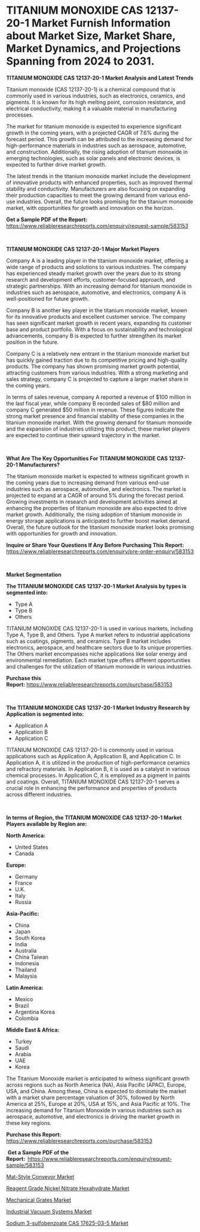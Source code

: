 <p><h1>TITANIUM MONOXIDE CAS 12137-20-1 Market Furnish Information about Market Size, Market Share, Market Dynamics, and Projections Spanning from 2024 to 2031.</h1></p><p><strong>TITANIUM MONOXIDE CAS 12137-20-1 Market Analysis and Latest Trends</strong></p>
<p><p>Titanium monoxide (CAS 12137-20-1) is a chemical compound that is commonly used in various industries, such as electronics, ceramics, and pigments. It is known for its high melting point, corrosion resistance, and electrical conductivity, making it a valuable material in manufacturing processes.</p><p>The market for titanium monoxide is expected to experience significant growth in the coming years, with a projected CAGR of 7.6% during the forecast period. This growth can be attributed to the increasing demand for high-performance materials in industries such as aerospace, automotive, and construction. Additionally, the rising adoption of titanium monoxide in emerging technologies, such as solar panels and electronic devices, is expected to further drive market growth.</p><p>The latest trends in the titanium monoxide market include the development of innovative products with enhanced properties, such as improved thermal stability and conductivity. Manufacturers are also focusing on expanding their production capacities to meet the growing demand from various end-use industries. Overall, the future looks promising for the titanium monoxide market, with opportunities for growth and innovation on the horizon.</p></p>
<p><strong>Get a Sample PDF of the Report:&nbsp;</strong> <a href="https://www.reliableresearchreports.com/enquiry/request-sample/583153">https://www.reliableresearchreports.com/enquiry/request-sample/583153</a></p>
<p>&nbsp;</p>
<p><strong>TITANIUM MONOXIDE CAS 12137-20-1 Major Market Players</strong></p>
<p><p>Company A is a leading player in the titanium monoxide market, offering a wide range of products and solutions to various industries. The company has experienced steady market growth over the years due to its strong research and development efforts, customer-focused approach, and strategic partnerships. With an increasing demand for titanium monoxide in industries such as aerospace, automotive, and electronics, company A is well-positioned for future growth.</p><p>Company B is another key player in the titanium monoxide market, known for its innovative products and excellent customer service. The company has seen significant market growth in recent years, expanding its customer base and product portfolio. With a focus on sustainability and technological advancements, company B is expected to further strengthen its market position in the future.</p><p>Company C is a relatively new entrant in the titanium monoxide market but has quickly gained traction due to its competitive pricing and high-quality products. The company has shown promising market growth potential, attracting customers from various industries. With a strong marketing and sales strategy, company C is projected to capture a larger market share in the coming years.</p><p>In terms of sales revenue, company A reported a revenue of $100 million in the last fiscal year, while company B recorded sales of $80 million and company C generated $50 million in revenue. These figures indicate the strong market presence and financial stability of these companies in the titanium monoxide market. With the growing demand for titanium monoxide and the expansion of industries utilizing this product, these market players are expected to continue their upward trajectory in the market.</p></p>
<p>&nbsp;</p>
<p><strong>What Are The Key Opportunities For TITANIUM MONOXIDE CAS 12137-20-1 Manufacturers?</strong></p>
<p><p>The titanium monoxide market is expected to witness significant growth in the coming years due to increasing demand from various end-use industries such as aerospace, automotive, and electronics. The market is projected to expand at a CAGR of around 5% during the forecast period. Growing investments in research and development activities aimed at enhancing the properties of titanium monoxide are also expected to drive market growth. Additionally, the rising adoption of titanium monoxide in energy storage applications is anticipated to further boost market demand. Overall, the future outlook for the titanium monoxide market looks promising with opportunities for growth and innovation.</p></p>
<p><strong>Inquire or Share Your Questions If Any Before Purchasing This Report:</strong> <a href="https://www.reliableresearchreports.com/enquiry/pre-order-enquiry/583153">https://www.reliableresearchreports.com/enquiry/pre-order-enquiry/583153</a></p>
<p>&nbsp;</p>
<p><strong>Market Segmentation</strong></p>
<p><strong>The TITANIUM MONOXIDE CAS 12137-20-1 Market Analysis by types is segmented into:</strong></p>
<p><ul><li>Type A</li><li>Type B</li><li>Others</li></ul></p>
<p><p>TITANIUM MONOXIDE CAS 12137-20-1 is used in various markets, including Type A, Type B, and Others. Type A market refers to industrial applications such as coatings, pigments, and ceramics. Type B market includes electronics, aerospace, and healthcare sectors due to its unique properties. The Others market encompasses niche applications like solar energy and environmental remediation. Each market type offers different opportunities and challenges for the utilization of titanium monoxide in various industries.</p></p>
<p><strong>Purchase this Report:&nbsp;</strong><a href="https://www.reliableresearchreports.com/purchase/583153">https://www.reliableresearchreports.com/purchase/583153</a></p>
<p>&nbsp;</p>
<p><strong>The TITANIUM MONOXIDE CAS 12137-20-1 Market Industry Research by Application is segmented into:</strong></p>
<p><ul><li>Application A</li><li>Application B</li><li>Application C</li></ul></p>
<p><p>TITANIUM MONOXIDE CAS 12137-20-1 is commonly used in various applications such as Application A, Application B, and Application C. In Application A, it is utilized in the production of high-performance ceramics and refractory materials. In Application B, it is used as a catalyst in various chemical processes. In Application C, it is employed as a pigment in paints and coatings. Overall, TITANIUM MONOXIDE CAS 12137-20-1 serves a crucial role in enhancing the performance and properties of products across different industries.</p></p>
<p>&nbsp;</p>
<p><strong>In terms of Region, the TITANIUM MONOXIDE CAS 12137-20-1 Market Players available by Region are:</strong></p>
<p>
    <p> <strong> North America: </strong>
        <ul>
            <li>United States</li>
            <li>Canada</li>
        </ul>
        </p> 
    <p> <strong> Europe: </strong>
        <ul>
            <li>Germany</li>
            <li>France</li>
            <li>U.K.</li>
            <li>Italy</li>
            <li>Russia</li>
        </ul>
        </p> 
    <p> <strong> Asia-Pacific: </strong>
        <ul>
            <li>China</li>
            <li>Japan</li>
            <li>South Korea</li>
            <li>India</li>
            <li>Australia</li>
            <li>China Taiwan</li>
            <li>Indonesia</li>
            <li>Thailand</li>
            <li>Malaysia</li>
        </ul>
        </p> 
    <p> <strong> Latin America: </strong>
        <ul>
            <li>Mexico</li>
            <li>Brazil</li>
            <li>Argentina Korea</li>
            <li>Colombia</li>
        </ul>
        </p> 
    <p> <strong> Middle East & Africa: </strong>
        <ul>
            <li>Turkey</li>
            <li>Saudi</li>
            <li>Arabia</li>
            <li>UAE</li>
            <li>Korea</li>
        </ul>
    </p>
    </p>
<p><p>The Titanium Monoxide market is anticipated to witness significant growth across regions such as North America (NA), Asia Pacific (APAC), Europe, USA, and China. Among these, China is expected to dominate the market with a market share percentage valuation of 30%, followed by North America at 25%, Europe at 20%, USA at 15%, and Asia Pacific at 10%. The increasing demand for Titanium Monoxide in various industries such as aerospace, automotive, and electronics is driving the market growth in these key regions.</p></p>
<p><strong>Purchase this Report: </strong><a href="https://www.reliableresearchreports.com/purchase/583153">https://www.reliableresearchreports.com/purchase/583153</a></p>
<p>&nbsp;<strong>Get a Sample PDF of the Report:&nbsp;&nbsp;</strong><a href="https://www.reliableresearchreports.com/enquiry/request-sample/583153">https://www.reliableresearchreports.com/enquiry/request-sample/583153</a></p>
<p><strong></strong></p>
<p><p><a href="https://github.com/bobicer/Market-Research-Report-List-1/blob/main/mat-style-conveyor-market.md">Mat-Style Conveyor Market</a></p><p><a href="https://github.com/prosalinda88/Market-Research-Report-List-3/blob/main/reagent-grade-nickel-nitrate-hexahydrate-market.md">Reagent Grade Nickel Nitrate Hexahydrate Market</a></p><p><a href="https://github.com/globismark/Market-Research-Report-List-1/blob/main/mechanical-grates-market.md">Mechanical Grates Market</a></p><p><a href="https://github.com/nancykennedykellievqfqt2/Market-Research-Report-List-1/blob/main/industrial-vacuum-systems-market.md">Industrial Vacuum Systems Market</a></p><p><a href="https://github.com/NorbertYates/Market-Research-Report-List-3/blob/main/sodium-3-sulfobenzoate-cas-17625-03-5-market.md">Sodium 3-sulfobenzoate CAS 17625-03-5 Market</a></p></p>